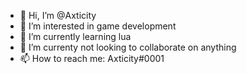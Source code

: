 - 👋 Hi, I’m @Axticity
- 👀 I’m interested in game development
- 🌱 I’m currently learning lua
- 💞️ I’m currenty not looking to collaborate on anything
- 📫 How to reach me: Axticity#0001

<!---
Axticity/Axticity is a ✨ special ✨ repository because its `README.md` (this file) appears on your GitHub profile.
You can click the Preview link to take a look at your changes.
--->
